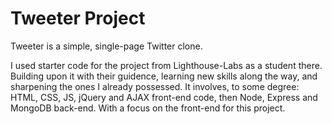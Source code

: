 # Tweeter Project

Tweeter is a simple, single-page Twitter clone.

I used starter code for the project from Lighthouse-Labs as a student there. Building upon it with their guidence, learning new skills along the way, and sharpening the ones I already possessed. It involves, to some degree: HTML, CSS, JS, jQuery and AJAX front-end code, then Node, Express and MongoDB back-end. With a focus on the front-end for this project.


